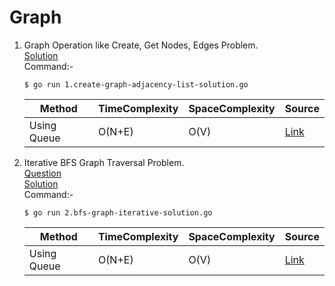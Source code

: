 # Graph
1. Graph Operation like Create, Get Nodes, Edges Problem.
   <br /> [Solution](/15.%20Graph/1.create-graph-adjacency-list-solution.go)
   <br /> Command:-
   ```shell
   $ go run 1.create-graph-adjacency-list-solution.go
   ```

   | Method | TimeComplexity | SpaceComplexity | Source |
   |---|---|---|---|
   | Using Queue | O(N+E) | O(V) | [Link](/15.%20Graph/1.create-graph-adjacency-list-solution.go) |
   
2. Iterative BFS Graph Traversal Problem.
   <br /> [Question](/15.%20Graph/docs/2.bfs-graph-iterative-question.jpg)
   <br /> [Solution](/15.%20Graph/2.bfs-graph-iterative-solution.go)
   <br /> Command:-
   ```shell
   $ go run 2.bfs-graph-iterative-solution.go
   ```

   | Method | TimeComplexity | SpaceComplexity | Source |
   |---|---|---|---|
   | Using Queue | O(N+E) | O(V) | [Link](/15.%20Graph/2.bfs-graph-iterative-solution.go) |  
